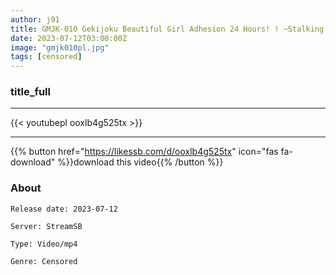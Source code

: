 ```yaml
---
author: j91
title: GMJK-010 Gekijoku Beautiful Girl Adhesion 24 Hours! ! ~Stalking The Tragedy Of A Maso Rider Girl Who Hides Her Tattoos~ Yuki Hiiragi
date: 2023-07-12T03:00:00Z
image: "gmjk010pl.jpg"
tags: [censored]
---
```


### title_full
___

{{< youtubepl ooxlb4g525tx >}}
___

{{% button href="https://likessb.com/d/ooxlb4g525tx" icon="fas fa-download" %}}download this video{{% /button %}}
### About

`Release date: 2023-07-12`

`Server: StreamSB`

`Type: Video/mp4`

`Genre:	Censored`